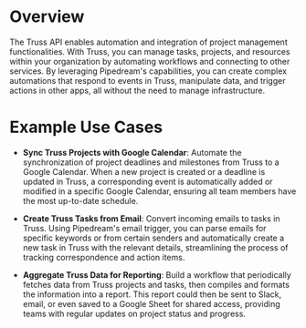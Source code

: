 # Overview

The Truss API enables automation and integration of project management functionalities. With Truss, you can manage tasks, projects, and resources within your organization by automating workflows and connecting to other services. By leveraging Pipedream's capabilities, you can create complex automations that respond to events in Truss, manipulate data, and trigger actions in other apps, all without the need to manage infrastructure.

# Example Use Cases

- **Sync Truss Projects with Google Calendar**: Automate the synchronization of project deadlines and milestones from Truss to a Google Calendar. When a new project is created or a deadline is updated in Truss, a corresponding event is automatically added or modified in a specific Google Calendar, ensuring all team members have the most up-to-date schedule.

- **Create Truss Tasks from Email**: Convert incoming emails to tasks in Truss. Using Pipedream's email trigger, you can parse emails for specific keywords or from certain senders and automatically create a new task in Truss with the relevant details, streamlining the process of tracking correspondence and action items.

- **Aggregate Truss Data for Reporting**: Build a workflow that periodically fetches data from Truss projects and tasks, then compiles and formats the information into a report. This report could then be sent to Slack, email, or even saved to a Google Sheet for shared access, providing teams with regular updates on project status and progress.
